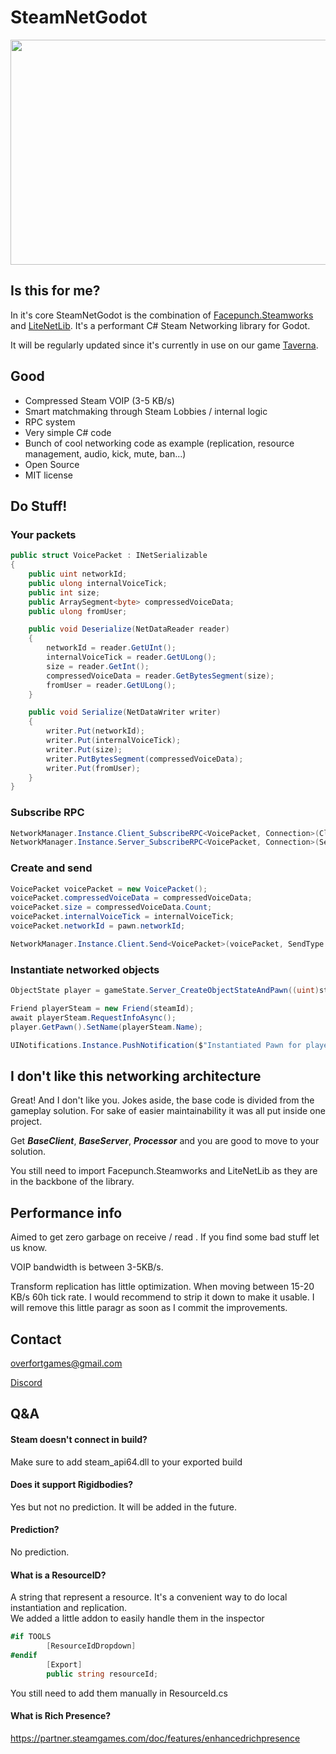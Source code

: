 
# SteamNetGodot
<img src="https://github.com/OverfortGames/SteamNetGodot/blob/main/package7.gif" width="600" height="360" />

## Is this for me?

In it's core SteamNetGodot is the combination of [Facepunch.Steamworks](https://github.com/Facepunch/Facepunch.Steamworks) and [LiteNetLib](https://github.com/RevenantX/LiteNetLib). It's a performant C# Steam Networking library for Godot. 

It will be regularly updated since it's currently in use on our game [Taverna](https://store.steampowered.com/app/3219160/Taverna).

## Good

- Compressed Steam VOIP (3-5 KB/s)
- Smart matchmaking through Steam Lobbies / internal logic
- RPC system
- Very simple C# code
- Bunch of cool networking code as example (replication, resource management, audio, kick, mute, ban...)
- Open Source
- MIT license

## Do Stuff!

### Your packets

```csharp
public struct VoicePacket : INetSerializable
{
    public uint networkId;
    public ulong internalVoiceTick;
    public int size;
    public ArraySegment<byte> compressedVoiceData;
    public ulong fromUser;

    public void Deserialize(NetDataReader reader)
    {
        networkId = reader.GetUInt();
        internalVoiceTick = reader.GetULong();
        size = reader.GetInt();
        compressedVoiceData = reader.GetBytesSegment(size);
        fromUser = reader.GetULong();
    }

    public void Serialize(NetDataWriter writer)
    {
        writer.Put(networkId);
        writer.Put(internalVoiceTick);
        writer.Put(size);
        writer.PutBytesSegment(compressedVoiceData);
        writer.Put(fromUser);
    }
}
```
### Subscribe RPC

```csharp
NetworkManager.Instance.Client_SubscribeRPC<VoicePacket, Connection>(Client_OnVoicePacketReceived, () => this.IsValid() == false);
NetworkManager.Instance.Server_SubscribeRPC<VoicePacket, Connection>(Server_OnVoicePacketReceived, () => this.IsValid() == false);
```

### Create and send

```csharp
VoicePacket voicePacket = new VoicePacket();
voicePacket.compressedVoiceData = compressedVoiceData;
voicePacket.size = compressedVoiceData.Count;
voicePacket.internalVoiceTick = internalVoiceTick;
voicePacket.networkId = pawn.networkId;

NetworkManager.Instance.Client.Send<VoicePacket>(voicePacket, SendType.Reliable);
```

### Instantiate networked objects

```csharp
ObjectState player = gameState.Server_CreateObjectStateAndPawn((uint)steamId, ResourceId.PawnPlayer, "", steamId, true);

Friend playerSteam = new Friend(steamId);
await playerSteam.RequestInfoAsync();
player.GetPawn().SetName(playerSteam.Name);

UINotifications.Instance.PushNotification($"Instantiated Pawn for player {playerSteam.Name}");
```

## I don't like this networking architecture

Great! And I don't like you. 
Jokes aside, the base code is divided from the gameplay solution. For sake of easier maintainability it was all put inside one project.

Get ***BaseClient***, ***BaseServer***, ***Processor*** and you are good to move to your solution.

You still need to import Facepunch.Steamworks and LiteNetLib as they are in the backbone of the library.

## Performance info

Aimed to get zero garbage on receive / read . If you find some bad stuff let us know.

VOIP bandwidth is between 3-5KB/s.

Transform replication has little optimization. When moving between 15-20 KB/s 60h tick rate. I would recommend to strip it down to make it usable. I will remove this little paragr as soon as I commit the improvements.

## Contact

overfortgames@gmail.com

[Discord](https://discord.gg/a633uDr2)

## Q&A

#### Steam doesn't connect in build? 
Make sure to add steam_api64.dll to your exported build

#### Does it support Rigidbodies?
Yes but not no prediction. It will be added in the future.

#### Prediction?
No prediction.

#### What is a ResourceID?
A string that represent a resource. It's a convenient way to do local instantiation and replication.  
We added a little addon to easily handle them in the inspector
```csharp
#if TOOLS
        [ResourceIdDropdown]
#endif
        [Export]
        public string resourceId;
```

You still need to add them manually in ResourceId.cs

#### What is Rich Presence?
https://partner.steamgames.com/doc/features/enhancedrichpresence

